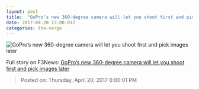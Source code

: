 ```yaml
---
layout: post
title:  "GoPro’s new 360-degree camera will let you shoot first and pick images later"
date: 2017-04-20 13:00:01Z
categories: the-verge
---
```


![GoPro’s new 360-degree camera will let you shoot first and pick images later](https://cdn0.vox-cdn.com/thumbor/01D5O423H2R-upt2iTLKC7gFmPc=/0x94:1000x657/1600x900/cdn0.vox-cdn.com/uploads/chorus_image/image/54352333/Fusion_product_1.0.jpg)




Full story on F3News: [GoPro’s new 360-degree camera will let you shoot first and pick images later](http://www.f3nws.com/n/WzQqgE)

> Posted on: Thursday, April 20, 2017 6:00:01 PM
